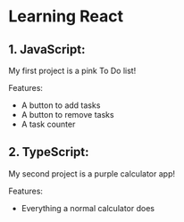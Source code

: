 # Learning React

## 1. JavaScript:
My first project is a pink To Do list!

Features:
- A button to add tasks
- A button to remove tasks
- A task counter

## 2. TypeScript:
My second project is a purple calculator app!

Features:
- Everything a normal calculator does
